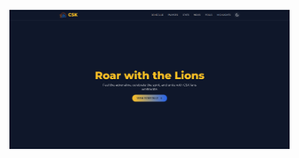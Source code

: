 ![IPL Website Screenshot](https://github.com/FunkyAditya/Shadowfox-Project/blob/main/Static-IPL/Screenshot%20from%202025-04-17%2023-42-07.png?raw=true)
